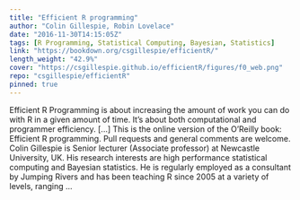 ```yaml
---
title: "Efficient R programming"
author: "Colin Gillespie, Robin Lovelace"
date: "2016-11-30T14:15:05Z"
tags: [R Programming, Statistical Computing, Bayesian, Statistics]
link: "https://bookdown.org/csgillespie/efficientR/"
length_weight: "42.9%"
cover: "https://csgillespie.github.io/efficientR/figures/f0_web.png"
repo: "csgillespie/efficientR"
pinned: true
---
```


Efficient R Programming is about increasing the amount of work you can do with R in a given amount of time. It’s about both computational and programmer efficiency. [...] This is the online version of the O’Reilly book: Efficient R programming. Pull requests and general comments are welcome. Colin Gillespie is Senior lecturer (Associate professor) at Newcastle University, UK. His research interests are high performance statistical computing and Bayesian statistics. He is regularly employed as a consultant by Jumping Rivers and has been teaching R since 2005 at a variety of levels, ranging ...
